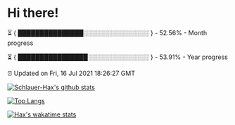 # Hi there!

⏳ { ███████████████░░░░░░░░░░░░░░░ } - 52.56% - Month progress

⏳ { ████████████████░░░░░░░░░░░░░░ } - 53.91% - Year progress

⏰ Updated on Fri, 16 Jul 2021 18:26:27 GMT


[![Schlauer-Hax's github stats](https://github-readme-stats.vercel.app/api?username=Schlauer-Hax&show_icons=true&theme=dark&count_private=true)](https://github.com/Schlauer-Hax)


[![Top Langs](https://github-readme-stats.vercel.app/api/top-langs/?username=Schlauer-Hax&layout=compact&theme=dark)](https://github.com/Schlauer-Hax?tab=repositories)


[![Hax's wakatime stats](https://github-readme-stats.vercel.app/api/wakatime?username=Hax&theme=dark)](https://wakatime.com/@Hax)

